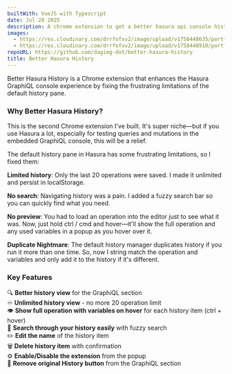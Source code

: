 ```yaml
---
builtWith: VueJS with Typescript
date: Jul 28 2025
description: A chrome extension to get a better hasura api console history experience
images:
  - https://res.cloudinary.com/drrfofxv2/image/upload/v1758448635/portfolio/better-hasura-history-1758448633-1.png
  - https://res.cloudinary.com/drrfofxv2/image/upload/v1758448910/portfolio/better-hasura-history-1758448906-1.png
repoURL: https://github.com/dagimg-dot/better-hasura-history
title: Better Hasura History
---
```


Better Hasura History is a Chrome extension that enhances the Hasura GraphiQL console experience by fixing the frustrating limitations of the default history pane.

### Why Better Hasura History?

This is the second Chrome extension I've built. It's super niche—but if you use Hasura a lot, especially for testing queries and mutations in the embedded GraphiQL console, this will be a relief.

The default history pane in Hasura has some frustrating limitations, so I fixed them:

**Limited history**: Only the last 20 operations were saved. I made it unlimited and persist in localStorage.

**No search**: Navigating history was a pain. I added a fuzzy search bar so you can quickly find what you need.

**No preview**: You had to load an operation into the editor just to see what it was. Now, just hold ctrl / cmd and hover—it'll show the full operation and any used variables in a popup as you hover over it.

**Duplicate Nightmare**: The default history manager duplicates history if you run it more than one time. So, now I string match the operation and variables and only add it to the history if it's different.

### Key Features

🔍 **Better history view** for the GraphiQL section  
♾️ **Unlimited history view** - no more 20 operation limit  
👁️ **Show full operation with variables on hover** for each history item (ctrl + hover)  
🔎 **Search through your history easily** with fuzzy search  
✏️ **Edit the name** of the history item  
🗑️ **Delete history item** with confirmation  
⚙️ **Enable/Disable the extension** from the popup  
🧹 **Remove original History button** from the GraphiQL section
